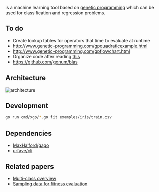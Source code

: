 is a machine learning tool based on [genetic programming](https://www.wikiwand.com/en/Genetic_programming) which can be used for classification and regression problems.

## To do

- Create lookup tables for operators that time to evaluate at runtime
- http://www.genetic-programming.com/gpquadraticexample.html
- http://www.genetic-programming.com/gpflowchart.html
- Organize code after reading [this](https://dave.cheney.net/2014/12/01/five-suggestions-for-setting-up-a-go-project)
- https://github.com/gonum/blas

## Architecture

![architecture](https://docs.google.com/drawings/d/1en_XKo3L65RCiFtu2ftutXYpPE3DO7SBW3qLL36Rdg4/pub?w=960&h=720)

## Development

```sh
go run cmd/xgp/*.go fit examples/iris/train.csv
```

## Dependencies

- [MaxHalford/gago](https://github.com/MaxHalford/gago)
- [urfave/cli](https://github.com/urfave/cli)

## Related papers

- [Multi-class overview](http://dynamics.org/~altenber/UH_ICS/EC_REFS/GP_REFS/IEEE/CEC2001/395.pdf)
- [Sampling data for fitness evaluation](http://eplex.cs.ucf.edu/papers/morse_gecco16.pdf)
